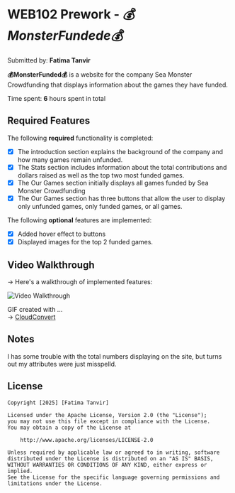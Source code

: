 # WEB102 Prework - *💰MonsterFundede💰*

Submitted by: **Fatima Tanvir**

**💰MonsterFunded💰** is a website for the company Sea Monster Crowdfunding that displays information about the games they have funded.

Time spent: **6** hours spent in total

## Required Features

The following **required** functionality is completed:

* [X] The introduction section explains the background of the company and how many games remain unfunded.
* [X] The Stats section includes information about the total contributions and dollars raised as well as the top two most funded games.
* [X] The Our Games section initially displays all games funded by Sea Monster Crowdfunding
* [X] The Our Games section has three buttons that allow the user to display only unfunded games, only funded games, or all games.

The following **optional** features are implemented:

* [X] Added hover effect to buttons
* [X] Displayed images for the top 2 funded games. 

## Video Walkthrough

-> Here's a walkthrough of implemented features:

<img src='./assets/videowalkthrough.gif' title='Video Walkthrough' width='' alt='Video Walkthrough' />

GIF created with ...  
-> [CloudConvert](https://cloudconvert.com/mov-to-gif)


## Notes

I has some trouble with the total numbers displaying on the site, but turns out my attributes were just misspelld. 

## License

    Copyright [2025] [Fatima Tanvir]

    Licensed under the Apache License, Version 2.0 (the "License");
    you may not use this file except in compliance with the License.
    You may obtain a copy of the License at

        http://www.apache.org/licenses/LICENSE-2.0

    Unless required by applicable law or agreed to in writing, software
    distributed under the License is distributed on an "AS IS" BASIS,
    WITHOUT WARRANTIES OR CONDITIONS OF ANY KIND, either express or implied.
    See the License for the specific language governing permissions and
    limitations under the License.
